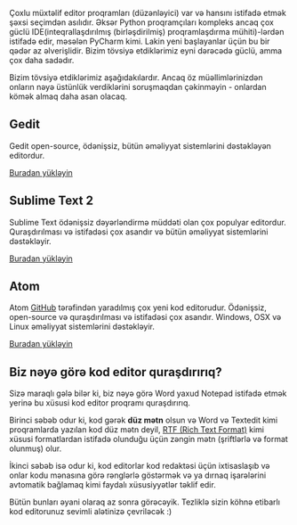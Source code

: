 Çoxlu müxtəlif editor proqramları (düzənləyici) var və hansını istifadə etmək şəxsi seçimdən asılıdır. Əksər Python proqramçıları kompleks ancaq çox güclü IDE(inteqrallaşdırılmış (birləşdirilmiş) proqramlaşdırma mühiti)-lərdən istifadə edir, məsələn PyCharm kimi. Lakin yeni başlayanlar üçün bu bir qədər az əlverişlidir. Bizim tövsiyə etdiklərimiz eyni dərəcədə güclü, amma çox daha sadədır.

Bizim tövsiyə etdiklərimiz aşağıdakılardır. Ancaq öz müəllimlərinizdən onların nəyə üstünlük verdiklərini soruşmaqdan çəkinməyin - onlardan kömək almaq daha asan olacaq.

## Gedit

Gedit open-source, ödənişsiz, bütün əməliyyat sistemlərini dəstəkləyən editordur.

[Buradan yükləyin](https://wiki.gnome.org/Apps/Gedit#Download)

## Sublime Text 2

Sublime Text ödənişsiz dəyərləndirmə müddəti olan çox populyar editordur. Quraşdırılması və istifadəsi çox asandır və bütün əməliyyat sistemlərini dəstəkləyir.

[Buradan yükləyin](http://www.sublimetext.com/2)

## Atom

Atom [GitHub](http://github.com/) tərəfindən yaradılmış çox yeni kod editorudur. Ödənişsiz, open-source və quraşdırılması və istifadəsi çox asandır. Windows, OSX və Linux əməliyyat sistemlərini dəstəkləyir.

[Buradan yükləyin](https://atom.io/)

## Biz nəyə görə kod editor quraşdırırıq?

Sizə maraqlı gələ bilər ki, biz nəyə görə Word yaxud Notepad istifadə etmək yerinə bu xüsusi kod editor proqramı quraşdırırıq.

Birinci səbəb odur ki, kod gərək **düz mətn** olsun və Word və Textedit kimi proqramlarda yazılan kod düz mətn deyil, [RTF (Rich Text Format)](https://en.wikipedia.org/wiki/Rich_Text_Format) kimi xüsusi formatlardan istifadə olunduğu üçün zəngin mətn (şriftlərlə və format olunmuş) olur.

İkinci səbəb isə odur ki, kod editorlar kod redaktəsi üçün ixtisaslaşıb və onlar kodu mənasına görə rənglərlə göstərmək və ya dırnaq işarələrini avtomatik bağlamaq kimi faydalı xüsusiyyətlər təklif edir.

Bütün bunları əyani olaraq az sonra görəcəyik. Tezliklə sizin köhnə etibarlı kod editorunuz sevimli alətinizə çevriləcək :)